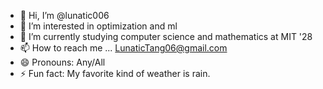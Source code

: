 - 👋 Hi, I’m @lunatic006
- 👀 I’m interested in optimization and ml
- 🌱 I’m currently studying computer science and mathematics at MIT '28
- 📫 How to reach me ... LunaticTang06@gmail.com
- 😄 Pronouns: Any/All
- ⚡ Fun fact: My favorite kind of weather is rain.

<!---
lunatic006/lunatic006 is a ✨ special ✨ repository because its `README.md` (this file) appears on your GitHub profile.
You can click the Preview link to take a look at your changes.
--->
